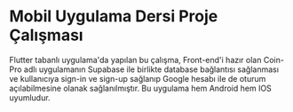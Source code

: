 # Mobil Uygulama Dersi Proje Çalışması

Flutter tabanlı uygulama'da yapılan bu çalışma, 
Front-end'i hazır olan Coin-Pro adlı uygulamanın Supabase ile birlikte database bağlantısı sağlanması ve kullanıcıya sign-in ve sign-up sağlanıp Google hesabı ile de oturum açılabilmesine olanak sağlanılmıştır.
Bu uygulama hem Android hem IOS uyumludur.

